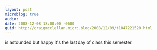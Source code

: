 ```yaml
---
layout: post
microblog: true
audio: 
date: 2008-12-08 18:00:00 -0600
guid: http://craigmcclellan.micro.blog/2008/12/09/t1047221520.html
---
```

is astounded but happy it's the last day of class this semester.
